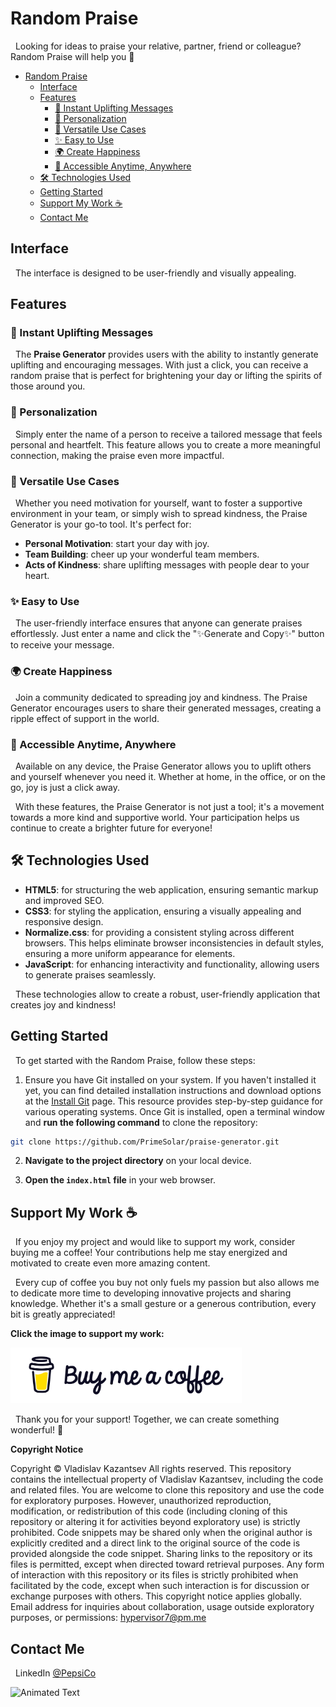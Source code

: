 # Random Praise

&nbsp;&nbsp;Looking for ideas to praise your relative, partner, friend or colleague? Random Praise will help you 🙌

- [Random Praise](#random-praise)
  - [Interface](#interface)
  - [Features](#features)
    - [🎉 Instant Uplifting Messages](#-instant-uplifting-messages)
    - [💖 Personalization](#-personalization)
    - [🙌 Versatile Use Cases](#-versatile-use-cases)
    - [✨ Easy to Use](#-easy-to-use)
    - [🌍 Create Happiness](#-create-happiness)
    - [📱 Accessible Anytime, Anywhere](#-accessible-anytime-anywhere)
  - [🛠️ Technologies Used](#️-technologies-used)
  - [Getting Started](#getting-started)
  - [Support My Work ☕](#support-my-work-)
  - [Contact Me](#contact-me)

## Interface

&nbsp;&nbsp;The interface is designed to be user-friendly and visually appealing.

## Features

### 🎉 Instant Uplifting Messages

&nbsp;&nbsp;The **Praise Generator** provides users with the ability to instantly generate uplifting and encouraging messages. With just a click, you can receive a random praise that is perfect for brightening your day or lifting the spirits of those around you.

### 💖 Personalization

&nbsp;&nbsp;Simply enter the name of a person to receive a tailored message that feels personal and heartfelt. This feature allows you to create a more meaningful connection, making the praise even more impactful.

### 🙌 Versatile Use Cases

&nbsp;&nbsp;Whether you need motivation for yourself, want to foster a supportive environment in your team, or simply wish to spread kindness, the Praise Generator is your go-to tool. It's perfect for:

- **Personal Motivation**: start your day with joy.
- **Team Building**: cheer up your wonderful team members.
- **Acts of Kindness**: share uplifting messages with people dear to your heart.

### ✨ Easy to Use

&nbsp;&nbsp;The user-friendly interface ensures that anyone can generate praises effortlessly. Just enter a name and click the "✨Generate and Copy✨" button to receive your message.

### 🌍 Create Happiness

&nbsp;&nbsp;Join a community dedicated to spreading joy and kindness. The Praise Generator encourages users to share their generated messages, creating a ripple effect of support in the world.

### 📱 Accessible Anytime, Anywhere

&nbsp;&nbsp;Available on any device, the Praise Generator allows you to uplift others and yourself whenever you need it. Whether at home, in the office, or on the go, joy is just a click away.

&nbsp;&nbsp;With these features, the Praise Generator is not just a tool; it's a movement towards a more kind and supportive world. Your participation helps us continue to create a brighter future for everyone!

## 🛠️ Technologies Used

- **HTML5**: for structuring the web application, ensuring semantic markup and improved SEO.
- **CSS3**: for styling the application, ensuring a visually appealing and responsive design.
- **Normalize.css**: for providing a consistent styling across different browsers. This helps eliminate browser inconsistencies in default styles, ensuring a more uniform appearance for elements.
- **JavaScript**: for enhancing interactivity and functionality, allowing users to generate praises seamlessly.

&nbsp;&nbsp;These technologies allow to create a robust, user-friendly application that creates joy and kindness!

## Getting Started

&nbsp;&nbsp;To get started with the Random Praise, follow these steps:

1. Ensure you have Git installed on your system. If you haven't installed it yet, you can find detailed installation instructions and download options at the <a href="https://github.com/git-guides/install-git" target="blank" rel="noopener noreferrer">Install Git</a> page. This resource provides step-by-step guidance for various operating systems. Once Git is installed, open a terminal window and **run the following command** to clone the repository:

```bash
git clone https://github.com/PrimeSolar/praise-generator.git
```

2. **Navigate to the project directory** on your local device.

3. **Open the `index.html` file** in your web browser.

## Support My Work ☕

&nbsp;&nbsp;If you enjoy my project and would like to support my work, consider buying me a coffee! Your contributions help me stay energized and motivated to create even more amazing content.

&nbsp;&nbsp;Every cup of coffee you buy not only fuels my passion but also allows me to dedicate more time to developing innovative projects and sharing knowledge. Whether it's a small gesture or a generous contribution, every bit is greatly appreciated!

**Click the image to support my work:**

<a href="https://coff.ee/cocacola">
    <img src="assets/coffee.jpg" width="370" height="auto" alt="Buy Me a Coffee"/>
</a>

&nbsp;&nbsp;Thank you for your support! Together, we can create something wonderful! 💖

**Copyright Notice**

Copyright © Vladislav Kazantsev
All rights reserved.
This repository contains the intellectual property of Vladislav Kazantsev, including the code and related files.
You are welcome to clone this repository and use the code for exploratory purposes.
However, unauthorized reproduction, modification, or redistribution of this code (including cloning of this repository or altering it for activities beyond exploratory use) is strictly prohibited.
Code snippets may be shared only when the original author is explicitly credited and a direct link to the original source of the code is provided alongside the code snippet.
Sharing links to the repository or its files is permitted, except when directed toward retrieval purposes.
Any form of interaction with this repository or its files is strictly prohibited when facilitated by the code, except when such interaction is for discussion or exchange purposes with others.
This copyright notice applies globally.
Email address for inquiries about collaboration, usage outside exploratory purposes, or permissions: [hypervisor7@pm.me](mailto:hypervisor7@pm.me)

<a name="contact-me"></a>

## Contact Me

&nbsp;&nbsp;LinkedIn [@PepsiCo](https://www.linkedin.com/in/PepsiCo/)

![Animated Text](https://readme-typing-svg.demolab.com/?lines=Web+Developer;Internet+Sommelier;Passionate+Athlete;Caring+Environmentalist;Human)
